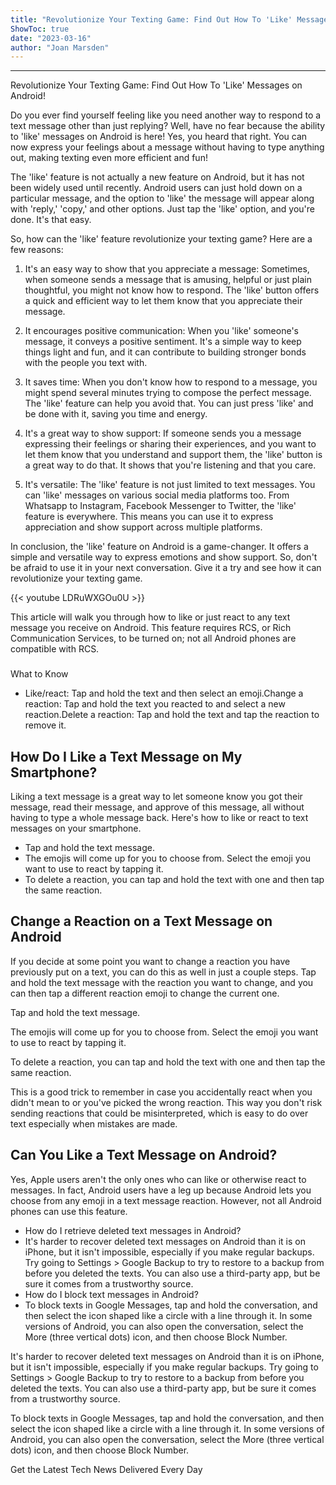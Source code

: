 ```yaml
---
title: "Revolutionize Your Texting Game: Find Out How To 'Like' Messages on Android!"
ShowToc: true 
date: "2023-03-16"
author: "Joan Marsden"
---
```

*****
Revolutionize Your Texting Game: Find Out How To 'Like' Messages on Android!

Do you ever find yourself feeling like you need another way to respond to a text message other than just replying? Well, have no fear because the ability to 'like' messages on Android is here! Yes, you heard that right. You can now express your feelings about a message without having to type anything out, making texting even more efficient and fun!

The 'like' feature is not actually a new feature on Android, but it has not been widely used until recently. Android users can just hold down on a particular message, and the option to 'like' the message will appear along with 'reply,' 'copy,' and other options. Just tap the 'like' option, and you're done. It's that easy.

So, how can the 'like' feature revolutionize your texting game? Here are a few reasons:

1. It's an easy way to show that you appreciate a message: Sometimes, when someone sends a message that is amusing, helpful or just plain thoughtful, you might not know how to respond. The 'like' button offers a quick and efficient way to let them know that you appreciate their message. 

2. It encourages positive communication: When you 'like' someone's message, it conveys a positive sentiment. It's a simple way to keep things light and fun, and it can contribute to building stronger bonds with the people you text with.

3. It saves time: When you don't know how to respond to a message, you might spend several minutes trying to compose the perfect message. The 'like' feature can help you avoid that. You can just press 'like' and be done with it, saving you time and energy.

4. It's a great way to show support: If someone sends you a message expressing their feelings or sharing their experiences, and you want to let them know that you understand and support them, the 'like' button is a great way to do that. It shows that you're listening and that you care.

5. It's versatile: The 'like' feature is not just limited to text messages. You can 'like' messages on various social media platforms too. From Whatsapp to Instagram, Facebook Messenger to Twitter, the 'like' feature is everywhere. This means you can use it to express appreciation and show support across multiple platforms.

In conclusion, the 'like' feature on Android is a game-changer. It offers a simple and versatile way to express emotions and show support. So, don't be afraid to use it in your next conversation. Give it a try and see how it can revolutionize your texting game.

{{< youtube LDRuWXGOu0U >}} 




This article will walk you through how to like or just react to any text message you receive on Android. This feature requires RCS, or Rich Communication Services, to be turned on; not all Android phones are compatible with RCS.

 
### 
What to Know
 
- Like/react: Tap and hold the text and then select an emoji.Change a reaction: Tap and hold the text you reacted to and select a new reaction.Delete a reaction: Tap and hold the text and tap the reaction to remove it.

 
##   How Do I Like a Text Message on My Smartphone?  
 

Liking a text message is a great way to let someone know you got their message, read their message, and approve of this message, all without having to type a whole message back. Here's how to like or react to text messages on your smartphone.

 
- Tap and hold the text message.
 - The emojis will come up for you to choose from. Select the emoji you want to use to react by tapping it.
 - To delete a reaction, you can tap and hold the text with one and then tap the same reaction.

 
##   Change a Reaction on a Text Message on Android  
 

If you decide at some point you want to change a reaction you have previously put on a text, you can do this as well in just a couple steps. Tap and hold the text message with the reaction you want to change, and you can then tap a different reaction emoji to change the current one.

 

Tap and hold the text message.

 

The emojis will come up for you to choose from. Select the emoji you want to use to react by tapping it.

 

To delete a reaction, you can tap and hold the text with one and then tap the same reaction.

 

This is a good trick to remember in case you accidentally react when you didn't mean to or you've picked the wrong reaction. This way you don't risk sending reactions that could be misinterpreted, which is easy to do over text especially when mistakes are made.

 
##   Can You Like a Text Message on Android?  
 

Yes, Apple users aren't the only ones who can like or otherwise react to messages. In fact, Android users have a leg up because Android lets you choose from any emoji in a text message reaction. However, not all Android phones can use this feature.

 
- How do I retrieve deleted text messages in Android?
 - It's harder to recover deleted text messages on Android than it is on iPhone, but it isn't impossible, especially if you make regular backups. Try going to Settings > Google Backup to try to restore to a backup from before you deleted the texts. You can also use a third-party app, but be sure it comes from a trustworthy source.
 - How do I block text messages in Android?
 - To block texts in Google Messages, tap and hold the conversation, and then select the icon shaped like a circle with a line through it. In some versions of Android, you can also open the conversation, select the More (three vertical dots) icon, and then choose Block Number.

 
It's harder to recover deleted text messages on Android than it is on iPhone, but it isn't impossible, especially if you make regular backups. Try going to Settings > Google Backup to try to restore to a backup from before you deleted the texts. You can also use a third-party app, but be sure it comes from a trustworthy source.
 
To block texts in Google Messages, tap and hold the conversation, and then select the icon shaped like a circle with a line through it. In some versions of Android, you can also open the conversation, select the More (three vertical dots) icon, and then choose Block Number.
 

Get the Latest Tech News Delivered Every Day




